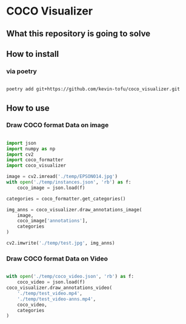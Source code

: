 
# COCO Visualizer

## What this repository is going to solve  

## How to install

### via poetry

```bash

poetry add git+https://github.com/kevin-tofu/coco_visualizer.git

```

## How to use

### Draw COCO format Data on image

```python

import json
import numpy as np
import cv2
import coco_formatter
import coco_visualizer

image = cv2.imread('./temp/EPSON014.jpg')
with open('./temp/instances.json', 'rb') as f:
    coco_image = json.load(f)

categories = coco_formatter.get_categories()

img_anns = coco_visualizer.draw_annotations_image(
    image,
    coco_image['annotations'],
    categories
)

cv2.imwrite('./temp/test.jpg', img_anns)
```

### Draw COCO format Data on Video

```python

with open('./temp/coco_video.json', 'rb') as f:
    coco_video = json.load(f)
coco_visualizer.draw_annotations_video(
    './temp/test_video.mp4',
    './temp/test_video-anns.mp4',
    coco_video,
    categories
)

```
